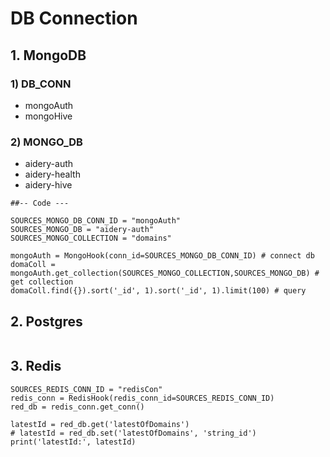 # DB Connection
## 1. MongoDB 
### 1) DB_CONN
- mongoAuth
- mongoHive

### 2) MONGO_DB
- aidery-auth
- aidery-health
- aidery-hive


```
##-- Code ---

SOURCES_MONGO_DB_CONN_ID = "mongoAuth"
SOURCES_MONGO_DB = "aidery-auth"
SOURCES_MONGO_COLLECTION = "domains"

mongoAuth = MongoHook(conn_id=SOURCES_MONGO_DB_CONN_ID) # connect db
domaColl = mongoAuth.get_collection(SOURCES_MONGO_COLLECTION,SOURCES_MONGO_DB) # get collection
domaColl.find({}).sort('_id', 1).sort('_id', 1).limit(100) # query

```

## 2. Postgres 

```

```



## 3. Redis

```
SOURCES_REDIS_CONN_ID = "redisCon"
redis_conn = RedisHook(redis_conn_id=SOURCES_REDIS_CONN_ID)
red_db = redis_conn.get_conn()

latestId = red_db.get('latestOfDomains')
# latestId = red_db.set('latestOfDomains', 'string_id')
print('latestId:', latestId)

```